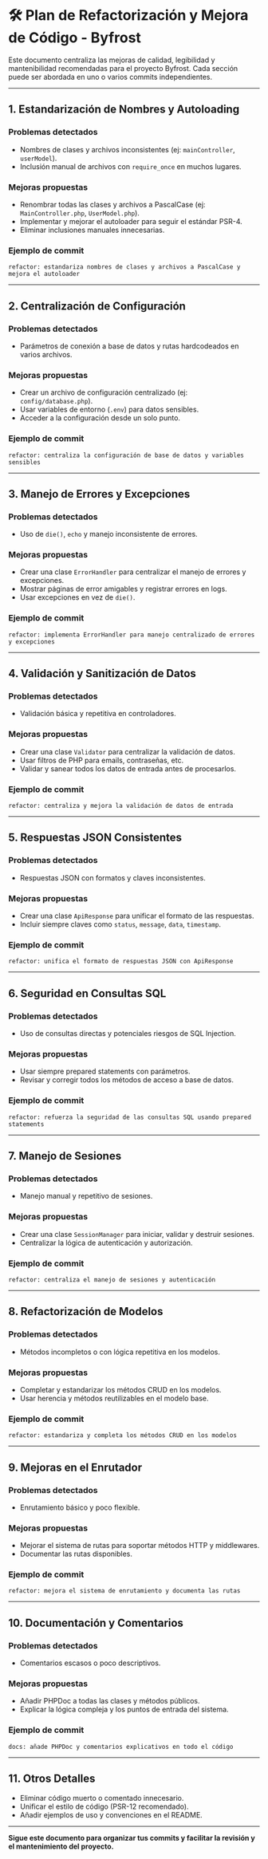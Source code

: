 # 🛠️ Plan de Refactorización y Mejora de Código - Byfrost

Este documento centraliza las mejoras de calidad, legibilidad y mantenibilidad recomendadas para el proyecto Byfrost. Cada sección puede ser abordada en uno o varios commits independientes.

---

## 1. Estandarización de Nombres y Autoloading

### Problemas detectados
- Nombres de clases y archivos inconsistentes (ej: `mainController`, `userModel`).
- Inclusión manual de archivos con `require_once` en muchos lugares.

### Mejoras propuestas
- Renombrar todas las clases y archivos a PascalCase (ej: `MainController.php`, `UserModel.php`).
- Implementar y mejorar el autoloader para seguir el estándar PSR-4.
- Eliminar inclusiones manuales innecesarias.

### Ejemplo de commit
```
refactor: estandariza nombres de clases y archivos a PascalCase y mejora el autoloader
```

---

## 2. Centralización de Configuración

### Problemas detectados
- Parámetros de conexión a base de datos y rutas hardcodeados en varios archivos.

### Mejoras propuestas
- Crear un archivo de configuración centralizado (ej: `config/database.php`).
- Usar variables de entorno (`.env`) para datos sensibles.
- Acceder a la configuración desde un solo punto.

### Ejemplo de commit
```
refactor: centraliza la configuración de base de datos y variables sensibles
```

---

## 3. Manejo de Errores y Excepciones

### Problemas detectados
- Uso de `die()`, `echo` y manejo inconsistente de errores.

### Mejoras propuestas
- Crear una clase `ErrorHandler` para centralizar el manejo de errores y excepciones.
- Mostrar páginas de error amigables y registrar errores en logs.
- Usar excepciones en vez de `die()`.

### Ejemplo de commit
```
refactor: implementa ErrorHandler para manejo centralizado de errores y excepciones
```

---

## 4. Validación y Sanitización de Datos

### Problemas detectados
- Validación básica y repetitiva en controladores.

### Mejoras propuestas
- Crear una clase `Validator` para centralizar la validación de datos.
- Usar filtros de PHP para emails, contraseñas, etc.
- Validar y sanear todos los datos de entrada antes de procesarlos.

### Ejemplo de commit
```
refactor: centraliza y mejora la validación de datos de entrada
```

---

## 5. Respuestas JSON Consistentes

### Problemas detectados
- Respuestas JSON con formatos y claves inconsistentes.

### Mejoras propuestas
- Crear una clase `ApiResponse` para unificar el formato de las respuestas.
- Incluir siempre claves como `status`, `message`, `data`, `timestamp`.

### Ejemplo de commit
```
refactor: unifica el formato de respuestas JSON con ApiResponse
```

---

## 6. Seguridad en Consultas SQL

### Problemas detectados
- Uso de consultas directas y potenciales riesgos de SQL Injection.

### Mejoras propuestas
- Usar siempre prepared statements con parámetros.
- Revisar y corregir todos los métodos de acceso a base de datos.

### Ejemplo de commit
```
refactor: refuerza la seguridad de las consultas SQL usando prepared statements
```

---

## 7. Manejo de Sesiones

### Problemas detectados
- Manejo manual y repetitivo de sesiones.

### Mejoras propuestas
- Crear una clase `SessionManager` para iniciar, validar y destruir sesiones.
- Centralizar la lógica de autenticación y autorización.

### Ejemplo de commit
```
refactor: centraliza el manejo de sesiones y autenticación
```

---

## 8. Refactorización de Modelos

### Problemas detectados
- Métodos incompletos o con lógica repetitiva en los modelos.

### Mejoras propuestas
- Completar y estandarizar los métodos CRUD en los modelos.
- Usar herencia y métodos reutilizables en el modelo base.

### Ejemplo de commit
```
refactor: estandariza y completa los métodos CRUD en los modelos
```

---

## 9. Mejoras en el Enrutador

### Problemas detectados
- Enrutamiento básico y poco flexible.

### Mejoras propuestas
- Mejorar el sistema de rutas para soportar métodos HTTP y middlewares.
- Documentar las rutas disponibles.

### Ejemplo de commit
```
refactor: mejora el sistema de enrutamiento y documenta las rutas
```

---

## 10. Documentación y Comentarios

### Problemas detectados
- Comentarios escasos o poco descriptivos.

### Mejoras propuestas
- Añadir PHPDoc a todas las clases y métodos públicos.
- Explicar la lógica compleja y los puntos de entrada del sistema.

### Ejemplo de commit
```
docs: añade PHPDoc y comentarios explicativos en todo el código
```

---

## 11. Otros Detalles

- Eliminar código muerto o comentado innecesario.
- Unificar el estilo de código (PSR-12 recomendado).
- Añadir ejemplos de uso y convenciones en el README.

---

**Sigue este documento para organizar tus commits y facilitar la revisión y el mantenimiento del proyecto.**
